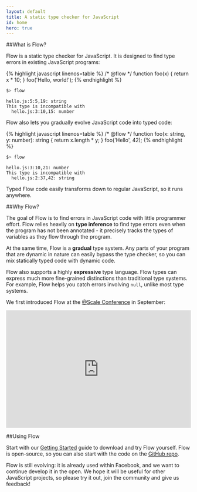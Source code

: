 ```yaml
---
layout: default
title: A static type checker for JavaScript
id: home
hero: true
---
```


##What is Flow?

Flow is a static type checker for JavaScript. It is designed to find type errors in existing JavaScript programs:

{% highlight javascript linenos=table %}
/* @flow */
function foo(x) {
  return x * 10;
}
foo('Hello, world!');
{% endhighlight %}

```bash
$> flow
```
```bbcode
hello.js:5:5,19: string
This type is incompatible with
  hello.js:3:10,15: number
```

Flow also lets you gradually evolve JavaScript code into typed code:

{% highlight javascript linenos=table %}
/* @flow */
function foo(x: string, y: number): string {
  return x.length * y;
}
foo('Hello', 42);
{% endhighlight %}

```bash
$> flow
```

```bbcode
hello.js:3:10,21: number
This type is incompatible with
  hello.js:2:37,42: string
```

Typed Flow code easily transforms down to regular JavaScript, so it runs anywhere.

##Why Flow?

The goal of Flow is to find errors in JavaScript code with little programmer effort. Flow relies heavily on <strong>type inference</strong> to find type errors even when the program has not been annotated - it precisely tracks the types of variables as they flow through the program.

At the same time, Flow is a <strong>gradual</strong> type system. Any parts of your program that are dynamic in nature can easily bypass the type checker, so you can mix statically typed code with dynamic code.

Flow also supports a highly <strong>expressive</strong> type language. Flow types can express much more fine-grained distinctions than traditional type systems. For example, Flow helps you catch errors involving `null`, unlike most type systems.

We first introduced Flow at the <a href="https://www.facebook.com/atscale2014">@Scale Conference</a> in September:

<iframe frameborder="0" allowfullscreen width="100%" height="320" src="http://www.youtube.com/embed/M8x0bc81smU?start=768&showinfo=0&modestbranding =1&rel=0&theme=light"></iframe>

##Using Flow

Start with our <a href="/docs/getting-started.html">Getting Started</a> guide to download and try Flow yourself. Flow is open-source, so you can also start with the code on the <a href="https://github.com/facebook/flow">GitHub repo</a>.

Flow is still evolving: it is already used within Facebook, and we want to continue develop it in the open. We hope it will be useful for other JavaScript projects, so please try it out, join the community and give us feedback!
